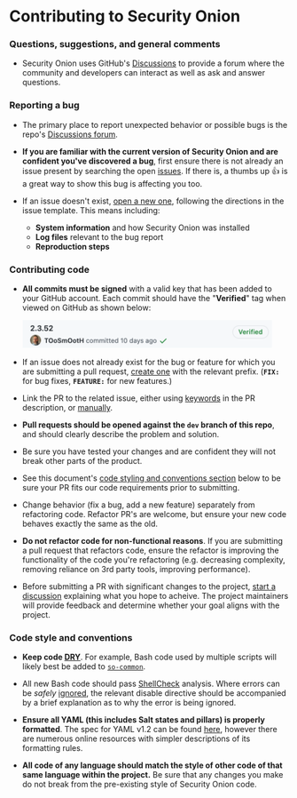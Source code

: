 # Contributing to Security Onion

### Questions, suggestions, and general comments
* Security Onion uses GitHub's [Discussions](https://github.com/Security-Onion-Solutions/securityonion/discussions) to provide a forum where the community and developers can interact as well as ask and answer questions.

### Reporting a bug
* The primary place to report unexpected behavior or possible bugs is the repo's [Discussions forum](https://github.com/Security-Onion-Solutions/securityonion/discussions).

*  **If you are familiar with the current version of Security Onion and are confident you've discovered a bug**, first ensure there is not already an issue present by searching the open [issues](https://github.com/Security-Onion-Solutions/securityonion/issues). If there is, a thumbs up :+1: is a great way to show this bug is affecting you too.

* If an issue doesn't exist, [open a new one](https://github.com/Security-Onion-Solutions/securityonion/issues/new), following the directions in the issue template. This means including:
  * **System information** and how Security Onion was installed
  * **Log files** relevant to the bug report
  * **Reproduction steps** 

### Contributing code

* **All commits must be signed** with a valid key that has been added to your GitHub account. Each commit should have the "**Verified**" tag when viewed on GitHub as shown below:
  
  <img src="./assets/images/verified-commit-1.png" width="450">

* If an issue does not already exist for the bug or feature for which you are submitting a pull request, [create one](https://github.com/Security-Onion-Solutions/securityonion/issues/new) with the relevant prefix. (**`FIX:`** for bug fixes, **`FEATURE:`** for new features.)

* Link the PR to the related issue, either using [keywords](https://docs.github.com/en/issues/tracking-your-work-with-issues/creating-issues/linking-a-pull-request-to-an-issue#linking-a-pull-request-to-an-issue-using-a-keyword) in the PR description, or [manually](https://docs.github.com/en/issues/tracking-your-work-with-issues/creating-issues/linking-a-pull-request-to-an-issue#manually-linking-a-pull-request-to-an-issue).

* **Pull requests should be opened against the `dev` branch of this repo**, and should clearly describe the problem and solution.

* Be sure you have tested your changes and are confident they will not break other parts of the product.

* See this document's [code styling and conventions section](#code-style-and-conventions) below to be sure your PR fits our code requirements prior to submitting.

* Change behavior (fix a bug, add a new feature) separately from refactoring code. Refactor PR's are welcome, but ensure your new code behaves exactly the same as the old.

* **Do not refactor code for non-functional reasons**. If you are submitting a pull request that refactors code, ensure the refactor is improving the functionality of the code you're refactoring (e.g. decreasing complexity, removing reliance on 3rd party tools, improving performance).

* Before submitting a PR with significant changes to the project, [start a discussion](https://github.com/Security-Onion-Solutions/securityonion/discussions/new) explaining what you hope to acheive. The project maintainers will provide feedback and determine whether your goal aligns with the project. 


### Code style and conventions
* **Keep code [DRY](https://en.wikipedia.org/wiki/Don%27t_repeat_yourself)**. For example, Bash code used by multiple scripts will likely best be added to <span style="white-space: nowrap;">[`so-common`](salt/common/tools/sbin/so-common)</span>.

* All new Bash code should pass [ShellCheck](https://www.shellcheck.net/) analysis. Where errors can be *safely* [ignored](https://github.com/koalaman/shellcheck/wiki/Ignore), the relevant disable directive should be accompanied by a brief explanation as to why the error is being ignored.

* **Ensure all YAML (this includes Salt states and pillars) is properly formatted**. The spec for YAML v1.2 can be found [here](https://yaml.org/spec/1.2/spec.html), however there are numerous online resources with simpler descriptions of its formatting rules. 

* **All code of any language should match the style of other code of that same language within the project.** Be sure that any changes you make do not break from the pre-existing style of Security Onion code.
